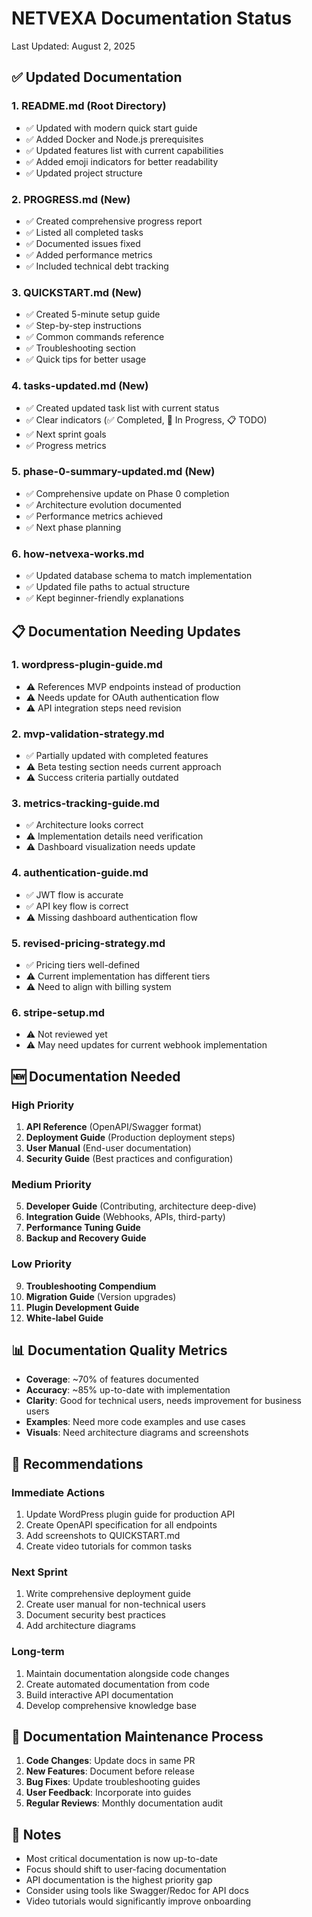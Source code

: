 # NETVEXA Documentation Status

Last Updated: August 2, 2025

## ✅ Updated Documentation

### 1. **README.md** (Root Directory)
- ✅ Updated with modern quick start guide
- ✅ Added Docker and Node.js prerequisites
- ✅ Updated features list with current capabilities
- ✅ Added emoji indicators for better readability
- ✅ Updated project structure

### 2. **PROGRESS.md** (New)
- ✅ Created comprehensive progress report
- ✅ Listed all completed tasks
- ✅ Documented issues fixed
- ✅ Added performance metrics
- ✅ Included technical debt tracking

### 3. **QUICKSTART.md** (New)
- ✅ Created 5-minute setup guide
- ✅ Step-by-step instructions
- ✅ Common commands reference
- ✅ Troubleshooting section
- ✅ Quick tips for better usage

### 4. **tasks-updated.md** (New)
- ✅ Created updated task list with current status
- ✅ Clear indicators (✅ Completed, 🚧 In Progress, 📋 TODO)
- ✅ Next sprint goals
- ✅ Progress metrics

### 5. **phase-0-summary-updated.md** (New)
- ✅ Comprehensive update on Phase 0 completion
- ✅ Architecture evolution documented
- ✅ Performance metrics achieved
- ✅ Next phase planning

### 6. **how-netvexa-works.md**
- ✅ Updated database schema to match implementation
- ✅ Updated file paths to actual structure
- ✅ Kept beginner-friendly explanations

## 📋 Documentation Needing Updates

### 1. **wordpress-plugin-guide.md**
- ⚠️ References MVP endpoints instead of production
- ⚠️ Needs update for OAuth authentication flow
- ⚠️ API integration steps need revision

### 2. **mvp-validation-strategy.md**
- ✅ Partially updated with completed features
- ⚠️ Beta testing section needs current approach
- ⚠️ Success criteria partially outdated

### 3. **metrics-tracking-guide.md**
- ✅ Architecture looks correct
- ⚠️ Implementation details need verification
- ⚠️ Dashboard visualization needs update

### 4. **authentication-guide.md**
- ✅ JWT flow is accurate
- ✅ API key flow is correct
- ⚠️ Missing dashboard authentication flow

### 5. **revised-pricing-strategy.md**
- ✅ Pricing tiers well-defined
- ⚠️ Current implementation has different tiers
- ⚠️ Need to align with billing system

### 6. **stripe-setup.md**
- ⚠️ Not reviewed yet
- ⚠️ May need updates for current webhook implementation

## 🆕 Documentation Needed

### High Priority
1. **API Reference** (OpenAPI/Swagger format)
2. **Deployment Guide** (Production deployment steps)
3. **User Manual** (End-user documentation)
4. **Security Guide** (Best practices and configuration)

### Medium Priority
5. **Developer Guide** (Contributing, architecture deep-dive)
6. **Integration Guide** (Webhooks, APIs, third-party)
7. **Performance Tuning Guide**
8. **Backup and Recovery Guide**

### Low Priority
9. **Troubleshooting Compendium**
10. **Migration Guide** (Version upgrades)
11. **Plugin Development Guide**
12. **White-label Guide**

## 📊 Documentation Quality Metrics

- **Coverage**: ~70% of features documented
- **Accuracy**: ~85% up-to-date with implementation
- **Clarity**: Good for technical users, needs improvement for business users
- **Examples**: Need more code examples and use cases
- **Visuals**: Need architecture diagrams and screenshots

## 🎯 Recommendations

### Immediate Actions
1. Update WordPress plugin guide for production API
2. Create OpenAPI specification for all endpoints
3. Add screenshots to QUICKSTART.md
4. Create video tutorials for common tasks

### Next Sprint
1. Write comprehensive deployment guide
2. Create user manual for non-technical users
3. Document security best practices
4. Add architecture diagrams

### Long-term
1. Maintain documentation alongside code changes
2. Create automated documentation from code
3. Build interactive API documentation
4. Develop comprehensive knowledge base

## 🔄 Documentation Maintenance Process

1. **Code Changes**: Update docs in same PR
2. **New Features**: Document before release
3. **Bug Fixes**: Update troubleshooting guides
4. **User Feedback**: Incorporate into guides
5. **Regular Reviews**: Monthly documentation audit

## 📝 Notes

- Most critical documentation is now up-to-date
- Focus should shift to user-facing documentation
- API documentation is the highest priority gap
- Consider using tools like Swagger/Redoc for API docs
- Video tutorials would significantly improve onboarding